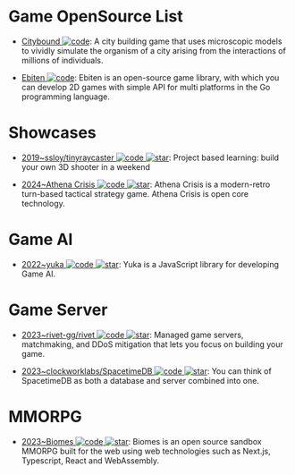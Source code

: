 # Game OpenSource List

- [Citybound ![code](https://ng-tech.icu/assets/code.svg)](https://aeplay.org/citybound): A city building game that uses microscopic models to vividly simulate the organism of a city arising from the interactions of millions of individuals.

- [Ebiten ![code](https://ng-tech.icu/assets/code.svg)](https://github.com/hajimehoshi/ebiten): Ebiten is an open-source game library, with which you can develop 2D games with simple API for multi platforms in the Go programming language.

# Showcases

- [2019~ssloy/tinyraycaster ![code](https://ng-tech.icu/assets/code.svg) ![star](https://img.shields.io/github/stars/ssloy/tinyraycaster)](https://github.com/ssloy/tinyraycaster): Project based learning: build your own 3D shooter in a weekend

- [2024~Athena Crisis ![code](https://ng-tech.icu/assets/code.svg) ![star](https://img.shields.io/github/stars/nkzw-tech/athena-crisis)](https://github.com/nkzw-tech/athena-crisis): Athena Crisis is a modern-retro turn-based tactical strategy game. Athena Crisis is open core technology.

# Game AI

- [2022~yuka ![code](https://ng-tech.icu/assets/code.svg) ![star](https://img.shields.io/github/stars/Mugen87/yuka)](https://github.com/Mugen87/yuka): Yuka is a JavaScript library for developing Game AI.

# Game Server

- [2023~rivet-gg/rivet ![code](https://ng-tech.icu/assets/code.svg) ![star](https://img.shields.io/github/stars/rivet-gg/rivet)](https://github.com/rivet-gg/rivet): Managed game servers, matchmaking, and DDoS mitigation that lets you focus on building your game.

- [2023~clockworklabs/SpacetimeDB ![code](https://ng-tech.icu/assets/code.svg) ![star](https://img.shields.io/github/stars/clockworklabs/SpacetimeDB)](https://github.com/clockworklabs/SpacetimeDB): You can think of SpacetimeDB as both a database and server combined into one.

# MMORPG

- [2023~Biomes ![code](https://ng-tech.icu/assets/code.svg) ![star](https://img.shields.io/github/stars/ill-inc/biomes-game)](https://github.com/ill-inc/biomes-game): Biomes is an open source sandbox MMORPG built for the web using web technologies such as Next.js, Typescript, React and WebAssembly.
